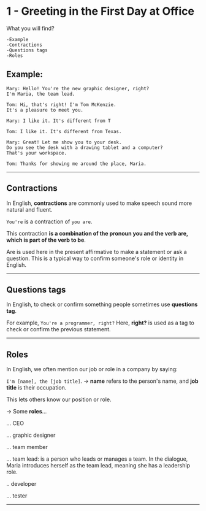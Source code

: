 # 1 - Greeting in the First Day at Office

What you will find?


```
-Example
-Contractions
-Questions tags
-Roles
```

## Example:

```
Mary: Hello! You're the new graphic designer, right? 
I'm Maria, the team lead.

Tom: Hi, that's right! I'm Tom McKenzie. 
It's a pleasure to meet you.

Mary: I like it. It's different from T

Tom: I like it. It's different from Texas.

Mary: Great! Let me show you to your desk. 
Do you see the desk with a drawing tablet and a computer? 
That's your workspace.

Tom: Thanks for showing me around the place, Maria.
```

---

## Contractions

In English, **contractions** are commonly used to make speech sound more natural and fluent. 

`You're` is a contraction of `you are`.

This contraction **is a combination of the pronoun you and the verb are, which is part of the verb to be**. 

Are is used here in the present affirmative to make a statement or ask a question. This is a typical way to confirm someone's role or identity in English.

---

## Questions tags

In English, to check or confirm something people sometimes use **questions tag**. 

For example, `You're a programmer, right?` Here, **right?** is used as a tag to check or confirm the previous statement.

---

## Roles

In English, we often mention our job or role in a company by saying:

`I'm [name], the [job title]`. -> **name** refers to the person's name, and **job title** is their occupation. 
 
This lets others know our position or role.

-> Some **roles**...

... CEO

... graphic designer

... team member

... team lead: is a person who leads or manages a team. In the dialogue, Maria introduces herself as the team lead, meaning she has a leadership role.

.. developer

... tester

---
